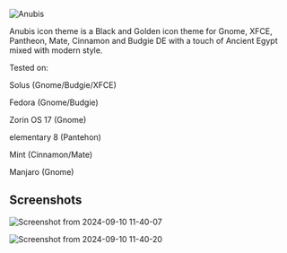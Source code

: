 
![Anubis](https://github.com/user-attachments/assets/47699498-6ae1-41a3-975a-d0db6765614d)

Anubis icon theme is a Black and Golden icon theme for Gnome, XFCE, Pantheon, Mate, Cinnamon and Budgie DE with a touch of Ancient Egypt mixed with modern style.

Tested on:

Solus (Gnome/Budgie/XFCE)

Fedora (Gnome/Budgie)

Zorin OS 17 (Gnome)

elementary 8 (Pantehon)

Mint (Cinnamon/Mate)

Manjaro (Gnome)



Screenshots
--
![Screenshot from 2024-09-10 11-40-07](https://github.com/user-attachments/assets/c904f212-c9de-4a2a-b800-bdbacbd9ab21)

![Screenshot from 2024-09-10 11-40-20](https://github.com/user-attachments/assets/d71f44aa-578b-404d-959b-a4307c0657c5)
